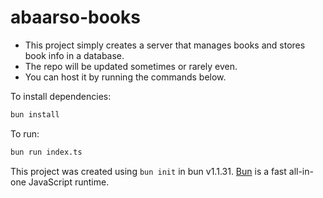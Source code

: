 # abaarso-books

- This project simply creates a server that manages books and stores book info in a database.
- The repo will be updated sometimes or rarely even.
- You can host it by running the commands below.


To install dependencies:

```bash
bun install
```

To run:

```bash
bun run index.ts
```

This project was created using `bun init` in bun v1.1.31. [Bun](https://bun.sh) is a fast all-in-one JavaScript runtime.
